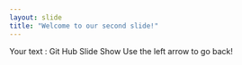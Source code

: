 ```yaml
---
layout: slide
title: "Welcome to our second slide!"
---
```

Your text : Git Hub Slide Show
Use the left arrow to go back!
